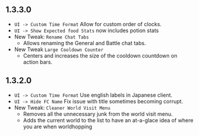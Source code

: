 ## 1.3.3.0
- `UI -> Custom Time Format` Allow for custom order of clocks.
- `UI -> Show Expected food Stats` now includes potion stats
- New Tweak: `Rename Chat Tabs`
  - Allows renaming the General and Battle chat tabs.
- New Tweak `Large Cooldown Counter`
  - Centers and increases the size of the cooldown countdown on action bars.

## 1.3.2.0
- `UI -> Custom Time Format` Use english labels in Japanese client.
- `UI -> Hide FC Name` Fix issue with title sometimes becoming corrupt.
- New Tweak: `Cleaner World Visit Menu`
  - Removes all the unnecessary junk from the world visit menu.
  - Adds the current world to the list to have an at-a-glace idea of where you are when worldhopping